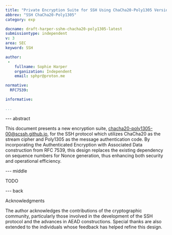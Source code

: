 ```yaml
---
title: "Private Encryption Suite for SSH Using ChaCha20-Poly1305 Version 00"
abbrev: "SSH ChaCha20-Poly1305"
category: exp

docname: draft-harper-sshm-chacha20-poly1305-latest
submissiontype: independent
v: 3
area: SEC
keyword: SSH

author:
 -
    fullname: Sophie Harper
    organization: Independent
    email: sphpr@proton.me

normative:
  RFC7539:

informative:

...
```


--- abstract

This document presents a new encryption suite, chacha20-poly1305-00@scssh.github.io, for the SSH protocol which utilizes ChaCha20 as the stream cipher and Poly1305 as the message authentication code. By incorporating the Authenticated Encryption with Associated Data construction from RFC 7539, this design replaces the existing dependency on sequence numbers for Nonce generation, thus enhancing both security and operational efficiency.

--- middle

TODO

--- back

Acknowledgments

The author acknowledges the contributions of the cryptographic community, particularly those involved in the development of the SSH protocol and the advances in AEAD constructions. Special thanks are also extended to the individuals whose feedback has helped refine this design.

